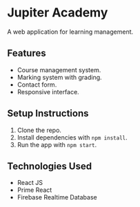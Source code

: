 # Jupiter Academy

A web application for learning management.

## Features
- Course management system.
- Marking system with grading.
- Contact form.
- Responsive interface.

## Setup Instructions
1. Clone the repo.
2. Install dependencies with `npm install`.
3. Run the app with `npm start`.

## Technologies Used
- React JS
- Prime React
- Firebase Realtime Database
